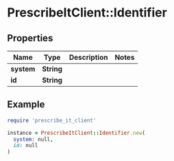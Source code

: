 # PrescribeItClient::Identifier

## Properties

| Name | Type | Description | Notes |
| ---- | ---- | ----------- | ----- |
| **system** | **String** |  |  |
| **id** | **String** |  |  |

## Example

```ruby
require 'prescribe_it_client'

instance = PrescribeItClient::Identifier.new(
  system: null,
  id: null
)
```

